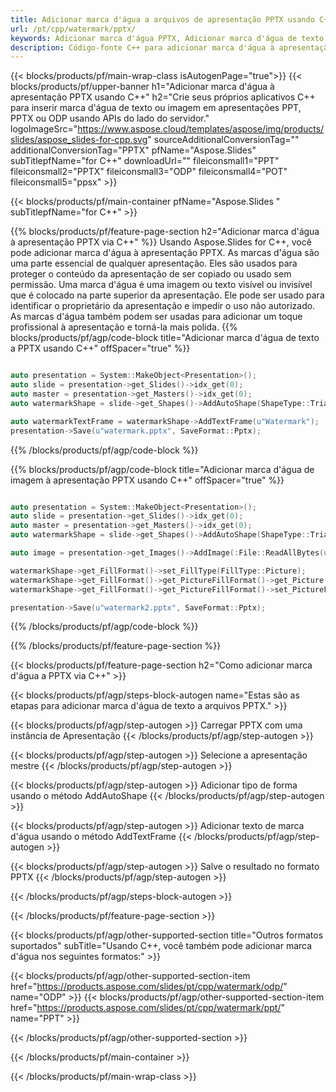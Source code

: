 ```yaml
---
title: Adicionar marca d'água a arquivos de apresentação PPTX usando C++
url: /pt/cpp/watermark/pptx/
keywords: Adicionar marca d'água PPTX, Adicionar marca d'água de texto PPTX, Adicionar marca d'água de imagem PPTX
description: Código-fonte C++ para adicionar marca d'água à apresentação PPTX.
---
```


{{< blocks/products/pf/main-wrap-class isAutogenPage="true">}}
{{< blocks/products/pf/upper-banner h1="Adicionar marca d'água à apresentação PPTX usando C++" h2="Crie seus próprios aplicativos C++ para inserir marca d'água de texto ou imagem em apresentações PPT, PPTX ou ODP usando APIs do lado do servidor." logoImageSrc="https://www.aspose.cloud/templates/aspose/img/products/slides/aspose_slides-for-cpp.svg" sourceAdditionalConversionTag="" additionalConversionTag="PPTX" pfName="Aspose.Slides" subTitlepfName="for C++" downloadUrl="" fileiconsmall1="PPT" fileiconsmall2="PPTX" fileiconsmall3="ODP" fileiconsmall4="POT" fileiconsmall5="ppsx" >}}

{{< blocks/products/pf/main-container pfName="Aspose.Slides " subTitlepfName="for C++" >}}

{{% blocks/products/pf/feature-page-section  h2="Adicionar marca d'água à apresentação PPTX via C++" %}}
Usando Aspose.Slides for C++, você pode adicionar marca d'água à apresentação PPTX. As marcas d'água são uma parte essencial de qualquer apresentação. Eles são usados ​​para proteger o conteúdo da apresentação de ser copiado ou usado sem permissão. Uma marca d'água é uma imagem ou texto visível ou invisível que é colocado na parte superior da apresentação. Ele pode ser usado para identificar o proprietário da apresentação e impedir o uso não autorizado. As marcas d'água também podem ser usadas para adicionar um toque profissional à apresentação e torná-la mais polida. 
{{% blocks/products/pf/agp/code-block title="Adicionar marca d'água de texto a PPTX usando C++" offSpacer="true" %}}

```cpp

auto presentation = System::MakeObject<Presentation>();
auto slide = presentation->get_Slides()->idx_get(0);
auto master = presentation->get_Masters()->idx_get(0);
auto watermarkShape = slide->get_Shapes()->AddAutoShape(ShapeType::Triangle, 0.0f, 0.0f, 0.0f, 0.0f);

auto watermarkTextFrame = watermarkShape->AddTextFrame(u"Watermark");
presentation->Save(u"watermark.pptx", SaveFormat::Pptx);
```

{{% /blocks/products/pf/agp/code-block %}}

{{% blocks/products/pf/agp/code-block title="Adicionar marca d'água de imagem à apresentação PPTX usando C++" offSpacer="true" %}}

```cpp

auto presentation = System::MakeObject<Presentation>();
auto slide = presentation->get_Slides()->idx_get(0);
auto master = presentation->get_Masters()->idx_get(0);
auto watermarkShape = slide->get_Shapes()->AddAutoShape(ShapeType::Triangle, 0.0f, 0.0f, 0.0f, 0.0f);

auto image = presentation->get_Images()->AddImage(:File::ReadAllBytes(u"watermark.png"));

watermarkShape->get_FillFormat()->set_FillType(FillType::Picture);
watermarkShape->get_FillFormat()->get_PictureFillFormat()->get_Picture()->set_Image(image);
watermarkShape->get_FillFormat()->get_PictureFillFormat()->set_PictureFillMode(PictureFillMode::Stretch);

presentation->Save(u"watermark2.pptx", SaveFormat::Pptx);
```

{{% /blocks/products/pf/agp/code-block %}}

{{% /blocks/products/pf/feature-page-section %}}

{{< blocks/products/pf/feature-page-section  h2="Como adicionar marca d'água a PPTX via C++" >}}

{{< blocks/products/pf/agp/steps-block-autogen name="Estas são as etapas para adicionar marca d'água de texto a arquivos PPTX." >}}

{{< blocks/products/pf/agp/step-autogen >}}
Carregar PPTX com uma instância de Apresentação
{{< /blocks/products/pf/agp/step-autogen >}}

{{< blocks/products/pf/agp/step-autogen >}}
Selecione a apresentação mestre
{{< /blocks/products/pf/agp/step-autogen >}}

{{< blocks/products/pf/agp/step-autogen >}}
Adicionar tipo de forma usando o método AddAutoShape
{{< /blocks/products/pf/agp/step-autogen >}}

{{< blocks/products/pf/agp/step-autogen >}}
Adicionar texto de marca d'água usando o método AddTextFrame
{{< /blocks/products/pf/agp/step-autogen >}}

{{< blocks/products/pf/agp/step-autogen >}}
Salve o resultado no formato PPTX
{{< /blocks/products/pf/agp/step-autogen >}}

{{< /blocks/products/pf/agp/steps-block-autogen >}}

{{< /blocks/products/pf/feature-page-section >}}

{{< blocks/products/pf/agp/other-supported-section title="Outros formatos suportados" subTitle="Usando C++, você também pode adicionar marca d'água nos seguintes formatos:" >}}

{{< blocks/products/pf/agp/other-supported-section-item href="https://products.aspose.com/slides/pt/cpp/watermark/odp/" name="ODP" >}}
{{< blocks/products/pf/agp/other-supported-section-item href="https://products.aspose.com/slides/pt/cpp/watermark/ppt/" name="PPT" >}}


{{< /blocks/products/pf/agp/other-supported-section >}}

{{< /blocks/products/pf/main-container >}}
    
{{< /blocks/products/pf/main-wrap-class >}}